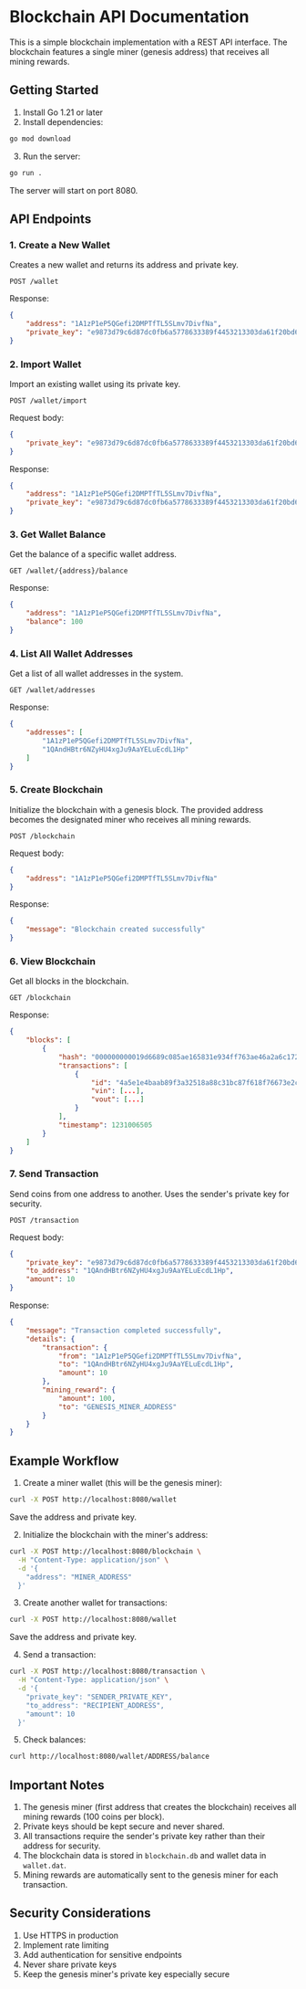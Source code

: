 # Blockchain API Documentation

This is a simple blockchain implementation with a REST API interface. The blockchain features a single miner (genesis address) that receives all mining rewards.

## Getting Started

1. Install Go 1.21 or later
2. Install dependencies:
```bash
go mod download
```
3. Run the server:
```bash
go run .
```
The server will start on port 8080.

## API Endpoints

### 1. Create a New Wallet
Creates a new wallet and returns its address and private key.

```http
POST /wallet
```

Response:
```json
{
    "address": "1A1zP1eP5QGefi2DMPTfTL5SLmv7DivfNa",
    "private_key": "e9873d79c6d87dc0fb6a5778633389f4453213303da61f20bd67fc233aa33262"
}
```

### 2. Import Wallet
Import an existing wallet using its private key.

```http
POST /wallet/import
```

Request body:
```json
{
    "private_key": "e9873d79c6d87dc0fb6a5778633389f4453213303da61f20bd67fc233aa33262"
}
```

Response:
```json
{
    "address": "1A1zP1eP5QGefi2DMPTfTL5SLmv7DivfNa",
    "private_key": "e9873d79c6d87dc0fb6a5778633389f4453213303da61f20bd67fc233aa33262"
}
```

### 3. Get Wallet Balance
Get the balance of a specific wallet address.

```http
GET /wallet/{address}/balance
```

Response:
```json
{
    "address": "1A1zP1eP5QGefi2DMPTfTL5SLmv7DivfNa",
    "balance": 100
}
```

### 4. List All Wallet Addresses
Get a list of all wallet addresses in the system.

```http
GET /wallet/addresses
```

Response:
```json
{
    "addresses": [
        "1A1zP1eP5QGefi2DMPTfTL5SLmv7DivfNa",
        "1QAndHBtr6NZyHU4xgJu9AaYELuEcdL1Hp"
    ]
}
```

### 5. Create Blockchain
Initialize the blockchain with a genesis block. The provided address becomes the designated miner who receives all mining rewards.

```http
POST /blockchain
```

Request body:
```json
{
    "address": "1A1zP1eP5QGefi2DMPTfTL5SLmv7DivfNa"
}
```

Response:
```json
{
    "message": "Blockchain created successfully"
}
```

### 6. View Blockchain
Get all blocks in the blockchain.

```http
GET /blockchain
```

Response:
```json
{
    "blocks": [
        {
            "hash": "000000000019d6689c085ae165831e934ff763ae46a2a6c172b3f1b60a8ce26f",
            "transactions": [
                {
                    "id": "4a5e1e4baab89f3a32518a88c31bc87f618f76673e2cc77ab2127b7afdeda33b",
                    "vin": [...],
                    "vout": [...]
                }
            ],
            "timestamp": 1231006505
        }
    ]
}
```

### 7. Send Transaction
Send coins from one address to another. Uses the sender's private key for security.

```http
POST /transaction
```

Request body:
```json
{
    "private_key": "e9873d79c6d87dc0fb6a5778633389f4453213303da61f20bd67fc233aa33262",
    "to_address": "1QAndHBtr6NZyHU4xgJu9AaYELuEcdL1Hp",
    "amount": 10
}
```

Response:
```json
{
    "message": "Transaction completed successfully",
    "details": {
        "transaction": {
            "from": "1A1zP1eP5QGefi2DMPTfTL5SLmv7DivfNa",
            "to": "1QAndHBtr6NZyHU4xgJu9AaYELuEcdL1Hp",
            "amount": 10
        },
        "mining_reward": {
            "amount": 100,
            "to": "GENESIS_MINER_ADDRESS"
        }
    }
}
```

## Example Workflow

1. Create a miner wallet (this will be the genesis miner):
```bash
curl -X POST http://localhost:8080/wallet
```
Save the address and private key.

2. Initialize the blockchain with the miner's address:
```bash
curl -X POST http://localhost:8080/blockchain \
  -H "Content-Type: application/json" \
  -d '{
    "address": "MINER_ADDRESS"
  }'
```

3. Create another wallet for transactions:
```bash
curl -X POST http://localhost:8080/wallet
```
Save the address and private key.

4. Send a transaction:
```bash
curl -X POST http://localhost:8080/transaction \
  -H "Content-Type: application/json" \
  -d '{
    "private_key": "SENDER_PRIVATE_KEY",
    "to_address": "RECIPIENT_ADDRESS",
    "amount": 10
  }'
```

5. Check balances:
```bash
curl http://localhost:8080/wallet/ADDRESS/balance
```

## Important Notes

1. The genesis miner (first address that creates the blockchain) receives all mining rewards (100 coins per block).
2. Private keys should be kept secure and never shared.
3. All transactions require the sender's private key rather than their address for security.
4. The blockchain data is stored in `blockchain.db` and wallet data in `wallet.dat`.
5. Mining rewards are automatically sent to the genesis miner for each transaction.

## Security Considerations

1. Use HTTPS in production
2. Implement rate limiting
3. Add authentication for sensitive endpoints
4. Never share private keys
5. Keep the genesis miner's private key especially secure 